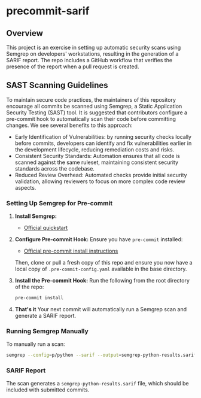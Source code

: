 # precommit-sarif


## Overview

This project is an exercise in setting up automatic security scans using Semgrep on developers' workstations, resulting in the generation of a SARIF report. The repo includes a GitHub workflow that verifies the presence of the report when a pull request is created.

## SAST Scanning Guidelines

To maintain secure code practices, the maintainers of this repository encourage all commits be scanned using Semgrep, a Static Application Security Testing (SAST) tool. It is suggested that contributors configure a pre-commit hook to automatically scan their code before committing changes. We see several benefits to this approach:
- Early Identification of Vulnerabilities: by running security checks locally before commits, developers can identify and fix vulnerabilities earlier in the development lifecycle, reducing remediation costs and risks.
- Consistent Security Standards: Automation ensures that all code is scanned against the same ruleset, maintaining consistent security standards across the codebase.
- Reduced Review Overhead: Automated checks provide initial security validation, allowing reviewers to focus on more complex code review aspects.

### Setting Up Semgrep for Pre-commit

1. **Install Semgrep:**
   - [Official quickstart](https://semgrep.dev/docs/getting-started/quickstart)

2. **Configure Pre-commit Hook:**
   Ensure you have `pre-commit` installed:
   - [Official pre-commit install instructions](https://pre-commit.com/#install)
   
   Then, clone or pull a fresh copy of this repo and ensure you now have a local copy of `.pre-commit-config.yaml` available in the base directory.
  
3. **Install the Pre-commit Hook:**
   Run the following from the root directory of the repo: 
   ```sh
   pre-commit install
   ```

4. **That's it**
   Your next commit will automatically run a Semgrep scan and generate a SARIF report.

### Running Semgrep Manually

To manually run a scan:
```sh
semgrep --config=p/python --sarif --output=semgrep-python-results.sarif
```

### SARIF Report

The scan generates a `semgrep-python-results.sarif` file, which should be included with submitted commits.

